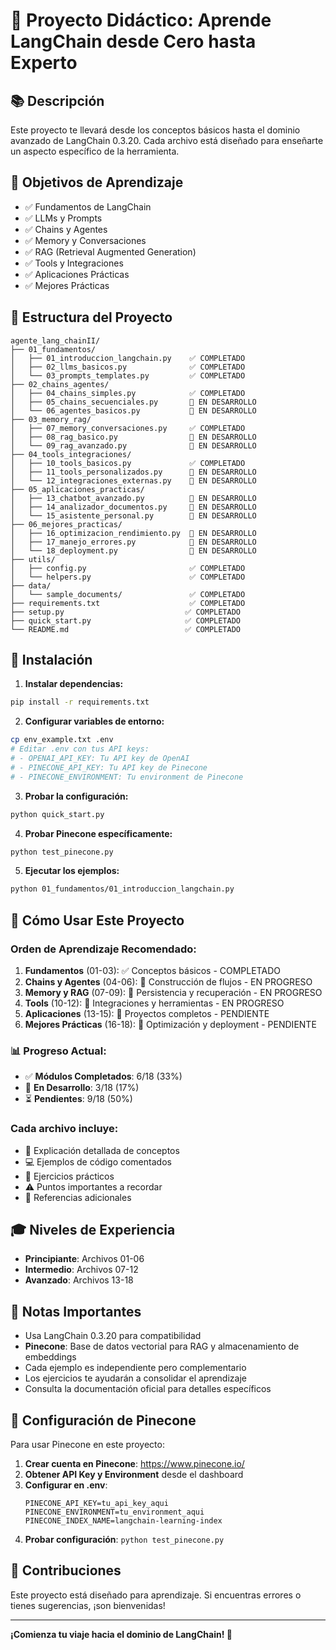 # 🚀 Proyecto Didáctico: Aprende LangChain desde Cero hasta Experto

## 📚 Descripción
Este proyecto te llevará desde los conceptos básicos hasta el dominio avanzado de LangChain 0.3.20. Cada archivo está diseñado para enseñarte un aspecto específico de la herramienta.

## 🎯 Objetivos de Aprendizaje
- ✅ Fundamentos de LangChain
- ✅ LLMs y Prompts
- ✅ Chains y Agentes
- ✅ Memory y Conversaciones
- ✅ RAG (Retrieval Augmented Generation)
- ✅ Tools y Integraciones
- ✅ Aplicaciones Prácticas
- ✅ Mejores Prácticas

## 📁 Estructura del Proyecto

```
agente_lang_chainII/
├── 01_fundamentos/
│   ├── 01_introduccion_langchain.py    ✅ COMPLETADO
│   ├── 02_llms_basicos.py              ✅ COMPLETADO
│   └── 03_prompts_templates.py         ✅ COMPLETADO
├── 02_chains_agentes/
│   ├── 04_chains_simples.py            ✅ COMPLETADO
│   ├── 05_chains_secuenciales.py       🔄 EN DESARROLLO
│   └── 06_agentes_basicos.py           🔄 EN DESARROLLO
├── 03_memory_rag/
│   ├── 07_memory_conversaciones.py     ✅ COMPLETADO
│   ├── 08_rag_basico.py                🔄 EN DESARROLLO
│   └── 09_rag_avanzado.py              🔄 EN DESARROLLO
├── 04_tools_integraciones/
│   ├── 10_tools_basicos.py             ✅ COMPLETADO
│   ├── 11_tools_personalizados.py      🔄 EN DESARROLLO
│   └── 12_integraciones_externas.py    🔄 EN DESARROLLO
├── 05_aplicaciones_practicas/
│   ├── 13_chatbot_avanzado.py          🔄 EN DESARROLLO
│   ├── 14_analizador_documentos.py     🔄 EN DESARROLLO
│   └── 15_asistente_personal.py        🔄 EN DESARROLLO
├── 06_mejores_practicas/
│   ├── 16_optimizacion_rendimiento.py  🔄 EN DESARROLLO
│   ├── 17_manejo_errores.py            🔄 EN DESARROLLO
│   └── 18_deployment.py                🔄 EN DESARROLLO
├── utils/
│   ├── config.py                       ✅ COMPLETADO
│   └── helpers.py                      ✅ COMPLETADO
├── data/
│   └── sample_documents/               ✅ COMPLETADO
├── requirements.txt                    ✅ COMPLETADO
├── setup.py                           ✅ COMPLETADO
├── quick_start.py                     ✅ COMPLETADO
└── README.md                          ✅ COMPLETADO
```

## 🚀 Instalación

1. **Instalar dependencias:**
```bash
pip install -r requirements.txt
```

2. **Configurar variables de entorno:**
```bash
cp env_example.txt .env
# Editar .env con tus API keys:
# - OPENAI_API_KEY: Tu API key de OpenAI
# - PINECONE_API_KEY: Tu API key de Pinecone
# - PINECONE_ENVIRONMENT: Tu environment de Pinecone
```

3. **Probar la configuración:**
```bash
python quick_start.py
```

4. **Probar Pinecone específicamente:**
```bash
python test_pinecone.py
```

5. **Ejecutar los ejemplos:**
```bash
python 01_fundamentos/01_introduccion_langchain.py
```

## 📖 Cómo Usar Este Proyecto

### Orden de Aprendizaje Recomendado:
1. **Fundamentos** (01-03): ✅ Conceptos básicos - COMPLETADO
2. **Chains y Agentes** (04-06): 🔄 Construcción de flujos - EN PROGRESO
3. **Memory y RAG** (07-09): 🔄 Persistencia y recuperación - EN PROGRESO
4. **Tools** (10-12): 🔄 Integraciones y herramientas - EN PROGRESO
5. **Aplicaciones** (13-15): 🔄 Proyectos completos - PENDIENTE
6. **Mejores Prácticas** (16-18): 🔄 Optimización y deployment - PENDIENTE

### 📊 Progreso Actual:
- ✅ **Módulos Completados**: 6/18 (33%)
- 🔄 **En Desarrollo**: 3/18 (17%)
- ⏳ **Pendientes**: 9/18 (50%)

### Cada archivo incluye:
- 📝 Explicación detallada de conceptos
- 💻 Ejemplos de código comentados
- 🎯 Ejercicios prácticos
- ⚠️ Puntos importantes a recordar
- 🔗 Referencias adicionales

## 🎓 Niveles de Experiencia

- **Principiante**: Archivos 01-06
- **Intermedio**: Archivos 07-12
- **Avanzado**: Archivos 13-18

## 📝 Notas Importantes

- Usa LangChain 0.3.20 para compatibilidad
- **Pinecone**: Base de datos vectorial para RAG y almacenamiento de embeddings
- Cada ejemplo es independiente pero complementario
- Los ejercicios te ayudarán a consolidar el aprendizaje
- Consulta la documentación oficial para detalles específicos

## 🌲 Configuración de Pinecone

Para usar Pinecone en este proyecto:

1. **Crear cuenta en Pinecone**: https://www.pinecone.io/
2. **Obtener API Key y Environment** desde el dashboard
3. **Configurar en .env**:
   ```
   PINECONE_API_KEY=tu_api_key_aqui
   PINECONE_ENVIRONMENT=tu_environment_aqui
   PINECONE_INDEX_NAME=langchain-learning-index
   ```
4. **Probar configuración**: `python test_pinecone.py`

## 🤝 Contribuciones

Este proyecto está diseñado para aprendizaje. Si encuentras errores o tienes sugerencias, ¡son bienvenidas!

---

**¡Comienza tu viaje hacia el dominio de LangChain! 🚀**
